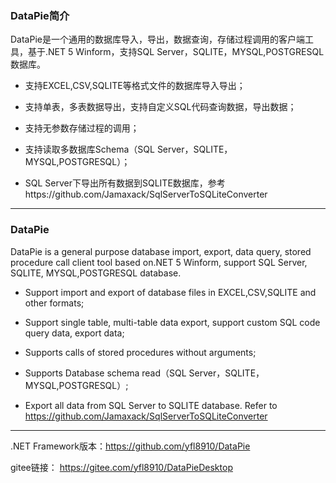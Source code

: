 ### DataPie简介


DataPie是一个通用的数据库导入，导出，数据查询，存储过程调用的客户端工具，基于.NET 5 Winform，支持SQL Server，SQLITE，MYSQL,POSTGRESQL数据库。

-  支持EXCEL,CSV,SQLITE等格式文件的数据库导入导出；

-  支持单表，多表数据导出，支持自定义SQL代码查询数据，导出数据；

-  支持无参数存储过程的调用；

-  支持读取多数据库Schema（SQL Server，SQLITE，MYSQL,POSTGRESQL）；

- SQL Server下导出所有数据到SQLITE数据库，参考https://github.com/Jamaxack/SqlServerToSQLiteConverter

---
### DataPie 


DataPie is a general purpose database import, export, data query, stored procedure call client tool based on.NET 5 Winform, support SQL Server, SQLITE, MYSQL,POSTGRESQL database.

-  Support import and export of database files in EXCEL,CSV,SQLITE and other formats;

-  Support single table, multi-table data export, support custom SQL code query data, export data;
 
-  Supports calls of stored procedures without arguments;

-  Supports Database schema read（SQL Server，SQLITE，MYSQL,POSTGRESQL）;
 
-  Export all data from SQL Server to SQLITE database. Refer to https://github.com/Jamaxack/SqlServerToSQLiteConverter





---


.NET Framework版本：https://github.com/yfl8910/DataPie  

gitee链接： https://gitee.com/yfl8910/DataPieDesktop

